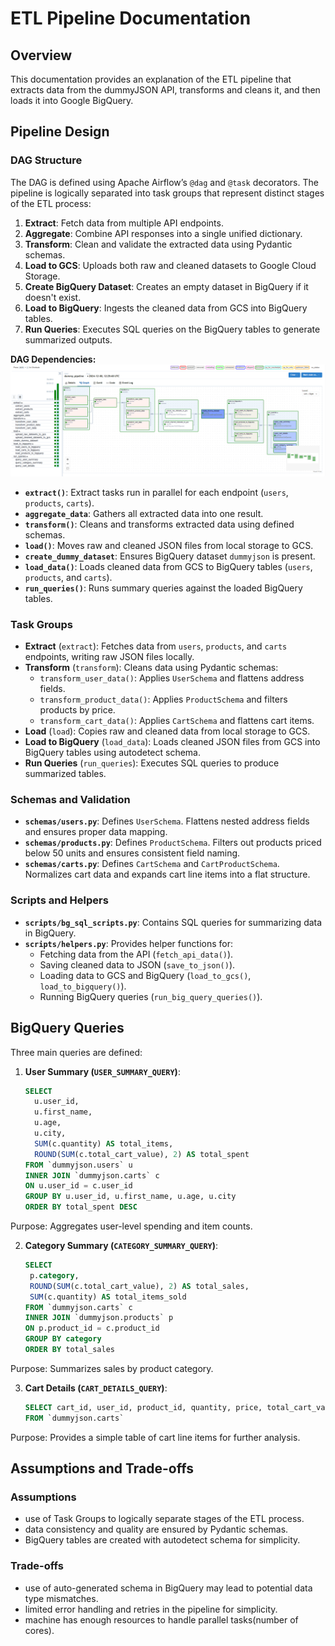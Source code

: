 # ETL Pipeline Documentation

## Overview

This documentation provides an explanation of the ETL pipeline that extracts data from the dummyJSON API, transforms and cleans it, and then loads it into Google BigQuery.

## Pipeline Design

### DAG Structure

The DAG is defined using Apache Airflow’s `@dag` and `@task` decorators. The pipeline is logically separated into task groups that represent distinct stages of the ETL process:

1. **Extract**: Fetch data from multiple API endpoints.
2. **Aggregate**: Combine API responses into a single unified dictionary.
3. **Transform**: Clean and validate the extracted data using Pydantic schemas.
4. **Load to GCS**: Uploads both raw and cleaned datasets to Google Cloud Storage.
5. **Create BigQuery Dataset**: Creates an empty dataset in BigQuery if it doesn't exist.
6. **Load to BigQuery**: Ingests the cleaned data from GCS into BigQuery tables.
7. **Run Queries**: Executes SQL queries on the BigQuery tables to generate summarized outputs.

**DAG Dependencies:**
![alt text](image.png)

- **`extract()`**: Extract tasks run in parallel for each endpoint (`users`, `products`, `carts`).
- **`aggregate_data`**: Gathers all extracted data into one result.
- **`transform()`**: Cleans and transforms extracted data using defined schemas.
- **`load()`**: Moves raw and cleaned JSON files from local storage to GCS.
- **`create_dummy_dataset`**: Ensures BigQuery dataset `dummyjson` is present.
- **`load_data()`**: Loads cleaned data from GCS to BigQuery tables (`users`, `products`, and `carts`).
- **`run_queries()`**: Runs summary queries against the loaded BigQuery tables.

### Task Groups

- **Extract** (`extract`): Fetches data from `users`, `products`, and `carts` endpoints, writing raw JSON files locally.
- **Transform** (`transform`): Cleans data using Pydantic schemas:
  - `transform_user_data()`: Applies `UserSchema` and flattens address fields.
  - `transform_product_data()`: Applies `ProductSchema` and filters products by price.
  - `transform_cart_data()`: Applies `CartSchema` and flattens cart items.
- **Load** (`load`): Copies raw and cleaned data from local storage to GCS.
- **Load to BigQuery** (`load_data`): Loads cleaned JSON files from GCS into BigQuery tables using autodetect schema.
- **Run Queries** (`run_queries`): Executes SQL queries to produce summarized tables.

### Schemas and Validation

- **`schemas/users.py`**: Defines `UserSchema`. Flattens nested address fields and ensures proper data mapping.
- **`schemas/products.py`**: Defines `ProductSchema`. Filters out products priced below 50 units and ensures consistent field naming.
- **`schemas/carts.py`**: Defines `CartSchema` and `CartProductSchema`. Normalizes cart data and expands cart line items into a flat structure.

### Scripts and Helpers

- **`scripts/bg_sql_scripts.py`**: Contains SQL queries for summarizing data in BigQuery.
- **`scripts/helpers.py`**: Provides helper functions for:
  - Fetching data from the API (`fetch_api_data()`).
  - Saving cleaned data to JSON (`save_to_json()`).
  - Loading data to GCS and BigQuery (`load_to_gcs()`, `load_to_bigquery()`).
  - Running BigQuery queries (`run_big_query_queries()`).

## BigQuery Queries

Three main queries are defined:

1. **User Summary (`USER_SUMMARY_QUERY`)**:

   ```sql
   SELECT
     u.user_id,
     u.first_name,
     u.age,
     u.city,
     SUM(c.quantity) AS total_items,
     ROUND(SUM(c.total_cart_value), 2) AS total_spent
   FROM `dummyjson.users` u
   INNER JOIN `dummyjson.carts` c
   ON u.user_id = c.user_id
   GROUP BY u.user_id, u.first_name, u.age, u.city
   ORDER BY total_spent DESC
   ```

Purpose: Aggregates user-level spending and item counts.

2. **Category Summary (`CATEGORY_SUMMARY_QUERY`)**:

   ```sql
   SELECT
    p.category,
    ROUND(SUM(c.total_cart_value), 2) AS total_sales,
    SUM(c.quantity) AS total_items_sold
   FROM `dummyjson.carts` c
   INNER JOIN `dummyjson.products` p
   ON p.product_id = c.product_id
   GROUP BY category
   ORDER BY total_sales
    ```

Purpose: Summarizes sales by product category.

3. **Cart Details (`CART_DETAILS_QUERY`)**:

    ```sql
    SELECT cart_id, user_id, product_id, quantity, price, total_cart_value 
    FROM `dummyjson.carts`
    ```

Purpose: Provides a simple table of cart line items for further analysis.

## Assumptions and Trade-offs

### Assumptions

- use of Task Groups to logically separate stages of the ETL process.
- data consistency and quality are ensured by Pydantic schemas.
- BigQuery tables are created with autodetect schema for simplicity.

### Trade-offs

- use of auto-generated schema in BigQuery may lead to potential data type mismatches.
- limited error handling and retries in the pipeline for simplicity.
- machine has enough resources to handle parallel tasks(number of cores).

